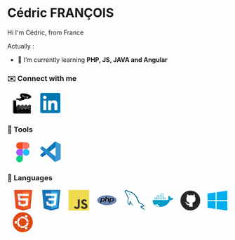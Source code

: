 # Cédric FRANÇOIS

Hi I'm Cédric, from France

Actually :

- 🌱 I’m currently learning **PHP, JS, JAVA and Angular**

### ✉️ Connect with me

&nbsp;&nbsp;
<a href="https://dasyhef.github.io/CV-CF" /><img src="./img/DII.svg" /></a>
&nbsp;&nbsp;
<a href="https://www.linkedin.com/in/c%C3%A9dric-fran%C3%A7ois-8a2089272/" target="_blanc"><img src="./img/linkedin.svg" /></a>

### 🧰 Tools

&nbsp;&nbsp;
![img_vscode](./img/Figma.svg)
&nbsp;&nbsp;
![img_vscode](./img/vscode.svg)

### 🧰 Languages
&nbsp;&nbsp;
![img_html](./img/html.svg)
&nbsp;&nbsp;
![img_css](./img/css.svg)
&nbsp;&nbsp;
![img_javascript](./img/javascript.svg)
&nbsp;&nbsp;
![img_php](./img/php.svg)
&nbsp;&nbsp;
![img_sql](./img/mysql.svg)
&nbsp;&nbsp;
![img_docker](./img/docker.svg)
&nbsp;&nbsp;
![img_git](./img/github.svg)
&nbsp;&nbsp;
![img_vscode](./img/windows.svg)
&nbsp;&nbsp;
![img_vscode](./img/ubuntu.svg)

